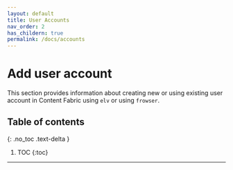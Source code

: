 ```yaml
---
layout: default
title: User Accounts
nav_order: 2
has_childern: true
permalink: /docs/accounts
---
```


# Add user account

This section provides information about creating new or using existing user account in Content Fabric using `elv` or using `frowser`.

## Table of contents
{: .no_toc .text-delta }

1. TOC
{:toc}

---

